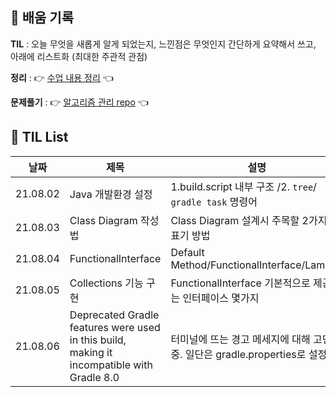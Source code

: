 ## 📌 배움 기록

**TIL** : 오늘 무엇을 새롭게 알게 되었는지, 느낀점은 무엇인지 간단하게 요약해서 쓰고, 아래에 리스트화 (최대한 주관적 관점) 

**정리** : 👉 [수업 내용 정리](https://wooden-plate-047.notion.site/DevCourse-5c6e4f76a8ab404fa7b0d6092a0adfb4) 👈

**문제풀기** : 👉 [알고리즘 관리 repo](https://github.com/minhee0327/Algorithm) 👈





## 🚀 TIL List

| 날짜     | 제목                                                         | 설명                                                         | 링크                                                         |
| -------- | ------------------------------------------------------------ | ------------------------------------------------------------ | ------------------------------------------------------------ |
| 21.08.02 | Java 개발환경 설정                                           | 1.build.script 내부 구조 /2. `tree`/ `gradle task` 명령어    | [TIL01](https://wooden-plate-047.notion.site/TIL01-8b55d883d1274642862ce5531372ae02) |
| 21.08.03 | Class Diagram 작성법                                         | Class Diagram 설계시 주목할 2가지와 표기 방법                | [TIL02](https://wooden-plate-047.notion.site/TIL02-6bc3c637cb1c4746a4d63af03ce8b491) |
| 21.08.04 | FunctionalInterface                                          | Default Method/FunctionalInterface/Lambda                    | [TIL03](https://wooden-plate-047.notion.site/TIL03-7a88ae799d684554bf2edd5f50f59b30) |
| 21.08.05 | Collections 기능 구현                                        | FunctionalInterface 기본적으로 제공되는 인터페이스 몇가지    | [TIL04](https://wooden-plate-047.notion.site/TIL04-1bd833ebba85402bb0da6245d8781799) |
| 21.08.06 | Deprecated Gradle features were used in this build, making it incompatible with Gradle 8.0 | 터미널에 뜨는 경고 메세지에 대해 고민중. 일단은 gradle.properties로 설정함. | [TIL05](https://wooden-plate-047.notion.site/TIL05-b430e860ef4241c985c239e3f25bcfe0) |



